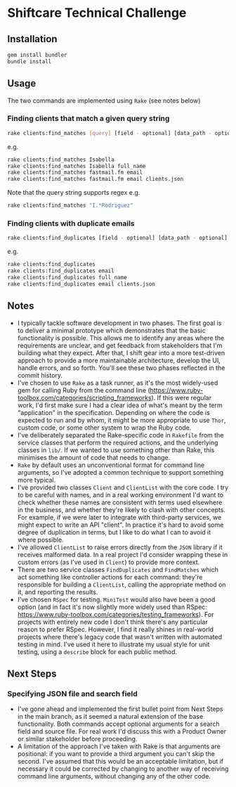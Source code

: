 # Shiftcare Technical Challenge

## Installation
```sh
gem install bundler
bundle install
```

## Usage
The two commands are implemented using `Rake` (see notes below)

### Finding clients that match a given query string
```sh
rake clients:find_matches [query] [field - optional] [data_path - optional]
```
e.g.
```sh
rake clients:find_matches Isabella
rake clients:find_matches Isabella full_name
rake clients:find_matches fastmail.fm email
rake clients:find_matches fastmail.fm email clients.json
```

Note that the query string supports regex e.g.
```sh
rake clients:find_matches "I.*Rodriguez"
```

### Finding clients with duplicate emails
```sh
rake clients:find_duplicates [field - optional] [data_path - optional]
```

e.g.
```sh
rake clients:find_duplicates
rake clients:find_duplicates email
rake clients:find_duplicates full_name
rake clients:find_duplicates email clients.json
```

## Notes

- I typically tackle software development in two phases. The first goal is to deliver a minimal prototype which demonstrates that the basic functionality is possible. This allows me to identify any areas where the requirements are unclear, and get feedback from stakeholders that I'm building what they expect. After that, I shift gear into a more test-driven approach to provide a more maintainable architecture, develop the UI, handle errors, and so forth. You'll see these two phases reflected in the commit history.
- I've chosen to use `Rake` as a task runner, as it's the most widely-used gem for calling Ruby from the command line (https://www.ruby-toolbox.com/categories/scripting_frameworks). If this were regular work, I'd first make sure I had a clear idea of what's meant by the term "application" in the specification. Depending on where the code is expected to run and by whom, it might be more appropriate to use `Thor`, custom code, or some other system to wrap the Ruby code.
- I've deliberately separated the Rake-specific code in `Rakefile` from the service classes that perform the required actions, and the underlying classes in `lib/`. If we wanted to use something other than Rake, this minimises the amount of code that needs to change.
- `Rake` by default uses an unconventional format for command line arguments, so I've adopted a common technique to support something more typical.
- I've provided two classes `Client` and `ClientList` with the core code. I try to be careful with names, and in a real working environment I'd want to check whether these names are consistent with terms used elsewhere in the business, and whether they're likely to clash with other concepts. For example, if we were later to integrate with third-party services, we might expect to write an API "client". In practice it's hard to avoid some degree of duplication in terms, but I like to do what I can to avoid it where possible.
- I've allowed `ClientList` to raise errors directly from the `JSON` library if it receives malformed data. In a real project I'd consider wrapping these in custom errors (as I've used in `Client`) to provide more context.
- There are two service classes `FindDuplicates` and `FindMatches` which act something like controller actions for each command: they're responsible for building a `ClientList`, calling the appropriate method on it, and reporting the results.
- I've chosen `RSpec` for testing. `MiniTest` would also have been a good option (and in fact it's now slightly more widely used than RSpec: https://www.ruby-toolbox.com/categories/testing_frameworks). For projects with entirely new code I don't think there's any particular reason to prefer RSpec. However, I find it really shines in real-world projects where there's legacy code that wasn't written with automated testing in mind. I've used it here to illustrate my usual style for unit testing, using a `describe` block for each public method.

## Next Steps

### Specifying JSON file and search field
- I've gone ahead and implemented the first bullet point from Next Steps in the main branch, as it seemed a natural extension of the base functionality. Both commands accept optional arguments for a search field and source file. For real work I'd discuss this with a Product Owner or similar stakeholder before proceeding.
- A limitation of the approach I've taken with Rake is that arguments are positional: if you want to provide a third argument you can't skip the second. I've assumed that this would be an acceptable limitation, but if necessary it could be corrected by changing to another way of receiving command line arguments, without changing any of the other code.
